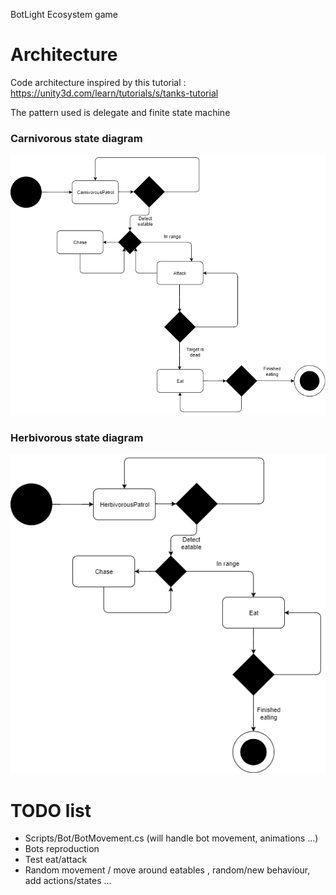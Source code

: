 
BotLight
Ecosystem game




# Architecture
Code architecture inspired by this tutorial :
https://unity3d.com/learn/tutorials/s/tanks-tutorial

The pattern used is delegate and finite state machine

### Carnivorous state diagram
    
    
    
   ![Alt text](Diagrams/CarnivorousPatrolStateDiagram.png?raw=true "Carnivorous state diagram")
   
   
### Herbivorous state diagram
    
    
    
   ![Alt text](Diagrams/HerbivorousPatrolStateDiagram.png?raw=true "Herbivorous state diagram")

# TODO list
 - Scripts/Bot/BotMovement.cs (will handle bot movement, animations ...)
 - Bots reproduction
 - Test eat/attack
 - Random movement / move around eatables , random/new behaviour, add actions/states
 ...
